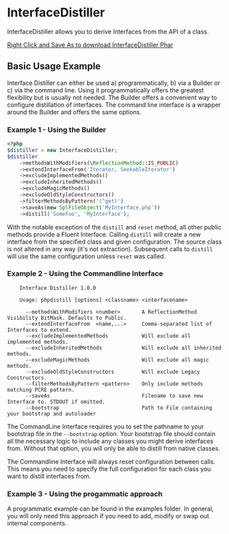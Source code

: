 # InterfaceDistiller

InterfaceDistiller allows you to derive Interfaces from the API of a class.

[Right Click and Save As to download InterfaceDistiller Phar](https://github.com/downloads/gooh/InterfaceDistiller/interfaceDistiller.phar)

## Basic Usage Example

Interface Distiller can either be used a) programmatically, b) via a Builder or c) via the 
command line. Using it programmatically offers the greatest flexibility but is usually not 
needed. The Builder offers a convenient way to configure distillation of interfaces. The 
command line interface is a wrapper around the Builder and offers the same options. 

### Example 1 - Using the Builder

```php
<?php
$distiller = new InterfaceDistiller;
$distiller
    ->methodsWithModifiers(\ReflectionMethod::IS_PUBLIC)
    ->extendInterfaceFrom('Iterator, SeekableIterator')
    ->excludeImplementedMethods()
    ->excludeInheritedMethods()
    ->excludeMagicMethods()
    ->excludeOldStyleConstructors()
    ->filterMethodsByPattern('(^get)')
    ->saveAs(new SplFileObject('MyInterface.php'))
    ->distill('SomeFoo', 'MyInterface');
```        

With the notable exception of the `distill` and `reset` method, all other public methods 
provide a Fluent Interface. Calling `distill` will create a new interface from the specified 
class and given configuration. The source class is not altered in any way (it's not extraction). 
Subsequent calls to `distill` will use the same configuration unless `reset` was called.

### Example 2 - Using the Commandline Interface

```
    Interface Distiller 1.0.0

    Usage: phpdistill [options] <classname> <interfacename>

      --methodsWithModifiers <number>       A ReflectionMethod Visibility BitMask. Defaults to Public.
      --extendInterfaceFrom  <name,...>     Comma-separated list of Interfaces to extend.
      --excludeImplementedMethods           Will exclude all implemented methods.
      --excludeInheritedMethods             Will exclude all inherited methods.
      --excludeMagicMethods                 Will exclude all magic methods.
      --excludeOldStyleConstructors         Will exclude Legacy Constructors.
      --filterMethodsByPattern <pattern>    Only include methods matching PCRE pattern.
      --saveAs                              Filename to save new Interface to. STDOUT if omitted.
      --bootstrap                           Path to File containing your bootstrap and autoloader
```

The CommandLine Interface requires you to set the pathname to your bootstrap file in the
`--bootstrap` option. Your bootstrap file should contain all the necessary logic to include 
any classes you might derive interfaces from. Without that option, you will only be able to 
distill from native classes.

The Commandline Interface will always reset configuration between calls. This means you need 
to specify the full configuration for each class you want to distill interfaces from.

### Example 3 - Using the progammatic approach

A programmatic example can be found in the examples folder. In general, you will only need 
this approach if you need to add, modify or swap out internal components.
